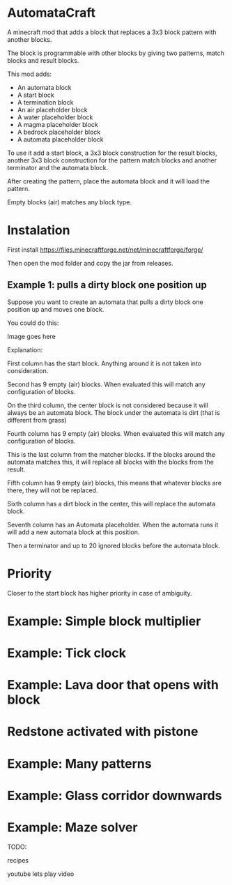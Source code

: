# AutomataCraft

A minecraft mod that adds a block that replaces a 3x3 block pattern with another blocks.

The block is programmable with other blocks by giving two patterns, 
match blocks and result blocks.

This mod adds:

- An automata block
- A start block
- A termination block
- An air placeholder block
- A water placeholder block
- A magma placeholder block
- A bedrock placeholder block
- A automata placeholder block

To use it add a start block, a 3x3 block construction for the result blocks, another 3x3 block construction for the pattern match blocks and another terminator and the automata block.

After creating the pattern, place the automata block and it will load the pattern.

Empty blocks (air) matches any block type.

# Instalation

First install https://files.minecraftforge.net/net/minecraftforge/forge/

Then open the mod folder and copy the jar from releases.

## Example 1: pulls a dirty block one position up

Suppose you want to create an automata that pulls a dirty block one position up and moves one block.

You could do this:

Image goes here
 
Explanation:

First column has the start block. Anything around it is not taken into consideration.

Second has 9 empty (air) blocks. When evaluated this will match any configuration of blocks.

On the third column, the center block is not considered because it will always be an automata block.
The block under the automata is dirt (that is different from grass)

Fourth column has 9 empty (air) blocks. When evaluated this will match any configuration of blocks.

This is the last column from the matcher blocks. If the blocks around the automata matches this, 
it will replace all blocks with the blocks from the result.

Fifth column has 9 empty (air) blocks, this means that whatever blocks are there, they will not be replaced.

Sixth column has a dirt block in the center, this will replace the automata block.

Seventh column has an Automata placeholder. When the automata runs it will add a new automata block at this position.

Then a terminator and up to 20 ignored blocks before the automata block.

# Priority

Closer to the start block has higher priority in case of ambiguity.

# Example: Simple block multiplier

# Example: Tick clock

# Example: Lava door that opens with block

# Redstone activated with pistone

# Example: Many patterns

# Example: Glass corridor downwards

# Example: Maze solver

TODO:

recipes

youtube lets play video